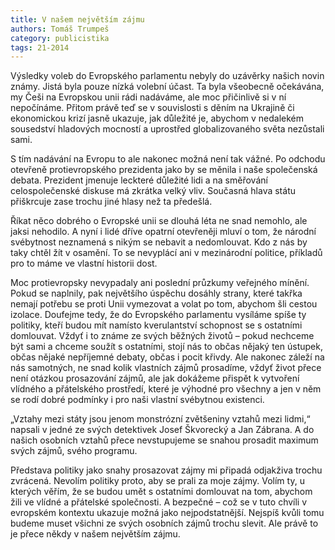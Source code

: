 ```yaml
---
title: V našem největším zájmu
authors: Tomáš Trumpeš
category: publicistika
tags: 21-2014
---
```

Výsledky voleb do Evropského parlamentu nebyly do uzávěrky našich novin známy. Jistá byla pouze nízká volební účast. Ta byla všeobecně očekávána, my Češi na Evropskou unii rádi nadáváme, ale moc přičinlivě si v ní nepočínáme. Přitom právě teď se v souvislosti s děním na Ukrajině či ekonomickou krizí jasně ukazuje, jak důležité je, abychom v nedalekém sousedství hladových mocností a uprostřed globalizovaného světa nezůstali sami.

S tím nadávání na Evropu to ale nakonec možná není tak vážné. Po odchodu otevřeně protievropského prezidenta jako by se měnila i naše společenská debata. Prezident jmenuje leckteré důležité lidi a na směřování celospolečenské diskuse má zkrátka velký vliv. Současná hlava státu přiškrcuje zase trochu jiné hlasy než ta předešlá. 

Říkat něco dobrého o Evropské unii se dlouhá léta ne snad nemohlo, ale jaksi nehodilo. A nyní i lidé dříve opatrní otevřeněji mluví o tom, že národní svébytnost neznamená s nikým se nebavit a nedomlouvat. Kdo z nás by taky chtěl žít v osamění. To se nevyplácí ani v mezinárodní politice, příkladů pro to máme ve vlastní historii dost.

Moc protievropsky nevypadaly ani poslední průzkumy veřejného mínění. Pokud se naplnily, pak největšího úspěchu dosáhly strany, které takřka nemají potřebu se proti Unii vymezovat a volat po tom, abychom šli cestou izolace. Doufejme tedy, že do Evropského parlamentu vysíláme spíše ty politiky, kteří budou mít namísto kverulantství schopnost se s ostatními domlouvat. Vždyť i to známe ze svých běžných životů – pokud nechceme být sami a chceme soužít s ostatními, stojí nás to občas nějaký ten ústupek, občas nějaké nepříjemné debaty, občas i pocit křivdy. Ale nakonec záleží na nás samotných, ne snad kolik vlastních zájmů prosadíme, vždyť život přece není otázkou prosazování zájmů, ale jak dokážeme přispět k vytvoření vlídného a přátelského prostředí, které je výhodné pro všechny a jen v něm se rodí dobré podmínky i pro naši vlastní svébytnou existenci.

„Vztahy mezi státy jsou jenom monstrózní zvětšeniny vztahů mezi lidmi,“ napsali v jedné ze svých detektivek Josef Škvorecký a Jan Zábrana. A do našich osobních vztahů přece nevstupujeme se snahou prosadit maximum svých zájmů, svého programu.

Představa politiky jako snahy prosazovat zájmy mi připadá odjakživa trochu zvrácená. Nevolím politiky proto, aby se prali za moje zájmy. Volím ty, u kterých věřím, že se budou umět s ostatními domlouvat na tom, abychom žili ve vlídné a přátelské společnosti. A bezpečné – což se v tuto chvíli v evropském kontextu ukazuje možná jako nejpodstatnější. Nejspíš kvůli tomu budeme muset všichni ze svých osobních zájmů trochu slevit. Ale právě to je přece někdy v našem největším zájmu.    


